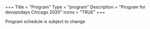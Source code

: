+++
Title = "Program"
Type = "program"
Description = "Program for devopsdays Chicago 2020"
icons = "TRUE"
+++

Program schedule is subject to change
